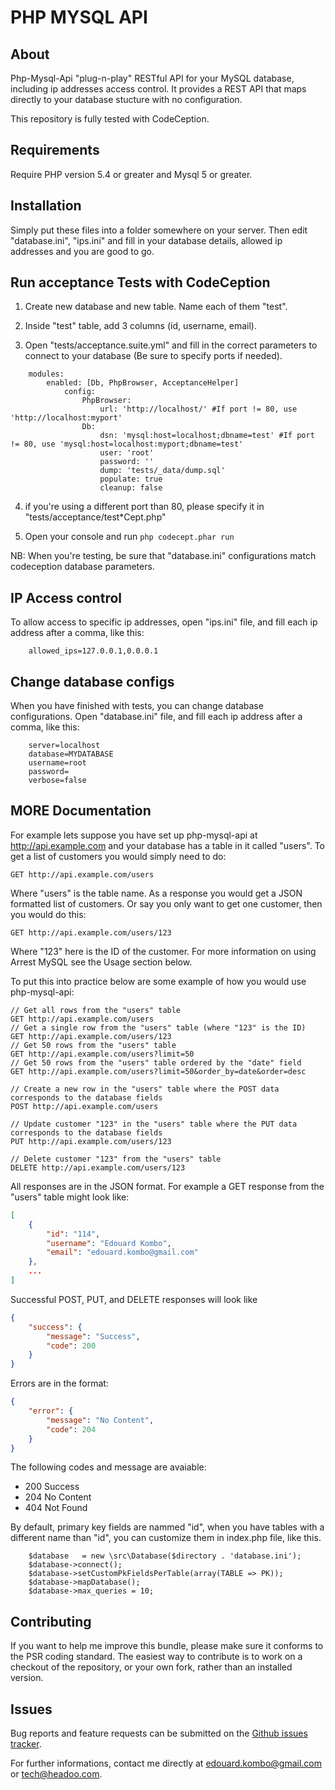 PHP MYSQL API
=============

About
-----

Php-Mysql-Api "plug-n-play" RESTful API for your MySQL database, including ip addresses access control.
It provides a REST API that maps directly to your database stucture with no configuration.

This repository is fully tested with CodeCeption.


Requirements
------------

Require PHP version 5.4 or greater and Mysql 5 or greater.


Installation
------------

Simply put these files into a folder somewhere on your server. Then edit "database.ini", "ips.ini" and fill in your database details, allowed ip addresses and you are good to go.


Run acceptance Tests with CodeCeption
-------------------------------------

1. Create new database and new table. Name each of them "test".

2. Inside "test" table, add 3 columns (id, username, email).

3. Open "tests/acceptance.suite.yml" and fill in the correct parameters to connect to your database (Be sure to specify ports if needed).
```
    modules:
        enabled: [Db, PhpBrowser, AcceptanceHelper]
            config:
                PhpBrowser:
                    url: 'http://localhost/' #If port != 80, use 'http://localhost:myport'
                Db:
                    dsn: 'mysql:host=localhost;dbname=test' #If port != 80, use 'mysql:host=localhost:myport;dbname=test'
                    user: 'root'
                    password: ''
                    dump: 'tests/_data/dump.sql'
                    populate: true
                    cleanup: false
```     

4. if you're using a different port than 80, please specify it in "tests/acceptance/test*Cept.php"

5. Open your console and run
```php codecept.phar run```

NB: When you're testing, be sure that "database.ini" configurations match codeception database parameters.


IP Access control
------------------

To allow access to specific ip addresses, open "ips.ini" file, and fill each ip address after a comma, like this:
```
    allowed_ips=127.0.0.1,0.0.0.1
```


Change database configs
-----------------------

When you have finished with tests, you can change database configurations.
Open "database.ini" file, and fill each ip address after a comma, like this:
```
    server=localhost
    database=MYDATABASE
    username=root
    password=
    verbose=false
```


MORE Documentation
------------------

For example lets suppose you have set up php-mysql-api at http://api.example.com and your database has a table in it called "users". To get a list of customers you would simply need to do:

```GET http://api.example.com/users```

Where "users" is the table name. As a response you would get a JSON formatted list of customers. Or say you only want to get one customer, then you would do this:

```GET http://api.example.com/users/123```

Where "123" here is the ID of the customer. For more information on using Arrest MySQL see the Usage section below.

To put this into practice below are some example of how you would use php-mysql-api:

```
// Get all rows from the "users" table
GET http://api.example.com/users
// Get a single row from the "users" table (where "123" is the ID)
GET http://api.example.com/users/123
// Get 50 rows from the "users" table
GET http://api.example.com/users?limit=50
// Get 50 rows from the "users" table ordered by the "date" field
GET http://api.example.com/users?limit=50&order_by=date&order=desc

// Create a new row in the "users" table where the POST data corresponds to the database fields
POST http://api.example.com/users

// Update customer "123" in the "users" table where the PUT data corresponds to the database fields
PUT http://api.example.com/users/123

// Delete customer "123" from the "users" table
DELETE http://api.example.com/users/123
```

All responses are in the JSON format. For example a GET response from the "users" table might look like:

```json
[
    {
        "id": "114",
        "username": "Edouard Kombo",
        "email": "edouard.kombo@gmail.com"
    },
    ...
]
```

Successful POST, PUT, and DELETE responses will look like

```json
{
    "success": {
        "message": "Success",
        "code": 200
    }
}
```

Errors are in the format:

```json
{
    "error": {
        "message": "No Content",
        "code": 204
    }
}
```

The following codes and message are avaiable:

* 200 Success
* 204 No Content
* 404 Not Found


By default, primary key fields are nammed "id", when you have tables with a different name than "id", you can customize them in index.php file, like this.
```
    $database   = new \src\Database($directory . 'database.ini');
    $database->connect();
    $database->setCustomPkFieldsPerTable(array(TABLE => PK));
    $database->mapDatabase();
    $database->max_queries = 10;
``` 


Contributing
-------------

If you want to help me improve this bundle, please make sure it conforms to the PSR coding standard. The easiest way to contribute is to work on a checkout of the repository, or your own fork, rather than an installed version.



Issues
------

Bug reports and feature requests can be submitted on the [Github issues tracker](https://github.com/headoo/php-mysql-api/issues).

For further informations, contact me directly at edouard.kombo@gmail.com or tech@headoo.com.
